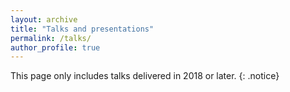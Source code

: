 ```yaml
---
layout: archive
title: "Talks and presentations"
permalink: /talks/
author_profile: true
---
```



<!-- {% for post in site.talks reversed %}
  {% include archive-single-talk.html %}
{% endfor %}
 -->

 This page only includes talks delivered in 2018 or later.
 {: .notice}